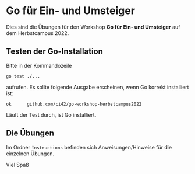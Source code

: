 # Go für Ein- und Umsteiger

Dies sind die Übungen für den Workshop **Go für Ein- und Umsteiger** auf dem Herbstcampus 2022.


## Testen der Go-Installation

Bitte in der Kommandozeile

    go test ./...

aufrufen. Es sollte folgende Ausgabe erscheinen, wenn Go korrekt installiert ist:

    ok      github.com/ci42/go-workshop-herbstcampus2022 

Läuft der Test durch, ist Go installiert.

## Die Übungen

Im Ordner `înstructions` befinden sich Anweisungen/Hinweise für die einzelnen Übungen. 
    
Viel Spaß
